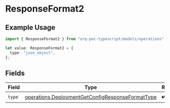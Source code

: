 # ResponseFormat2

## Example Usage

```typescript
import { ResponseFormat2 } from "orq-poc-typescript/models/operations";

let value: ResponseFormat2 = {
  type: "json_object",
};
```

## Fields

| Field                                                                                                                | Type                                                                                                                 | Required                                                                                                             | Description                                                                                                          |
| -------------------------------------------------------------------------------------------------------------------- | -------------------------------------------------------------------------------------------------------------------- | -------------------------------------------------------------------------------------------------------------------- | -------------------------------------------------------------------------------------------------------------------- |
| `type`                                                                                                               | [operations.DeploymentGetConfigResponseFormatType](../../models/operations/deploymentgetconfigresponseformattype.md) | :heavy_check_mark:                                                                                                   | N/A                                                                                                                  |